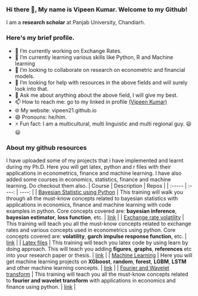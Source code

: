 ### Hi there 👋, My name is Vipeen Kumar. Welcome to my Github! 
I am a **research scholar** at Panjab University, Chandiarh. 

### Here's my brief profile.
- 🔭 I’m currently working on Exchange Rates.
- 🌱 I’m currently learning various skills like Python, R and Machine learning
- 👯 I’m looking to collaborate on research on econometric and financial models.
- 🤔 I’m looking for help with resources in the above fields and will surely look into that.
- 💬 Ask me about anything about the above field, I will give my best.  
- 📫 How to reach me: go to my linked in profile [(Vipeen Kumar)](https://www.linkedin.com/in/vipeen-kumar-908212b8)
- 🌐 My website: vipeen21.github.io
- 😄 Pronouns: he/him. 
- ⚡ Fun fact: I am a multicultural, multi linguistic and multi regional guy. 😃😃
  
### About my github resources
I have uploaded some of my projects that i have implemented and learnt during my Ph.D. Here you will get latex, python and r files with their applications in econometrics, finance and machine learning. I have also added some courses in economics, statistics, finance and machine learning. Do checkout them also. 
| Course      | Description | Repos |
| :-----        |    :----:   |  ----:  |
| <a href='https://vipeen21.github.io'>Bayesian Statistic using Python</a>      | This training will walk you through all the must-know concepts related to bayesian statistics with applications in economics, finance and machine learning with code examples in python. Core concepts covered are: <b>bayesian inference</b>,  <b>bayesian estimator</b>,  <b>loss function</b>,  etc.      | [link](https://github.com/Vipeen21/courses) |
| <a href='https://vipeen21.github.io'>Exchange rate volatility</a>      | This training will teach you  all the must-know concepts related to exchange rates and various concepts used in econometrics using python. Core concepts covered are: <b>volatility</b>,  <b>garch</b>  <b>impulse response function</b>,  etc.      | [link](https://github.com/Vipeen21/exrv) |
| <a href='https://vipeen21.github.io'>Latex files</a>      | This training will teach you latex code by using learn by doing approach. This will teach you adding <b>figures</b>, <b>graphs</b>, <b>references</b> etc into your research paper or thesis.       | [link](https://github.com/Vipeen21/Latex_files) |
| <a href='https://vipeen21.github.io'>Machine Learning</a>      | Here you will get machine learning projects on <b>XGboost</b>, <b>random</b>, <b>forest</b>, <b>LGBM</b>, <b>LSTM</b> and other machine learning concepts.      | [link](https://github.com/Vipeen21/machine-learning-projects) |
| <a href='https://vipeen21.github.io'>Fourier and Wavelet transform</a>      | This training will teach you  all the must-know concepts related to <b>fourier and wavelet transform</b> with applications in economics and finance using python.    | [link](https://github.com/Vipeen21/courses) |


